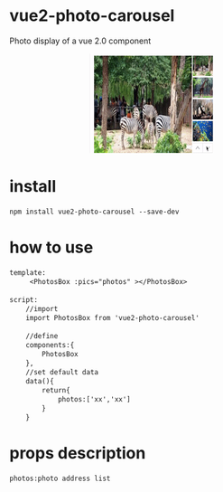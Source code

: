 # vue2-photo-carousel
Photo display of a vue 2.0 component
<p align="center">


<img src="https://github.com/leepyng/vue-photo-carousel/blob/master/git/imt.gif" alt="Coverage Status">


</p>

# install
	
	npm install vue2-photo-carousel --save-dev
	

# how to use
	template:
		 <PhotosBox :pics="photos" ></PhotosBox>
	
	script:
		//import
		import PhotosBox from 'vue2-photo-carousel'
		
		//define
		components:{
			PhotosBox
		},
		//set default data
		data(){
			return{
				photos:['xx','xx']
			}
		}
		
	
# props description
	photos:photo address list

